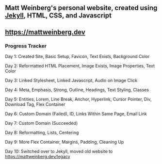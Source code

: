 ## Matt Weinberg's personal website, created using [Jekyll](https://jekyllrb.com/), HTML, CSS, and Javascript
## https://mattweinberg.dev

### Progress Tracker
Day 1: Created Site, Basic Setup, Favicon, Text Exists, Background Color

Day 2: Reformatted HTML Placement, Image Exists, Image Properties, Text Color

Day 3: Linked Stylesheet, Linked Javascript, Audio on Image Click

Day 4: Meta, Emphasis, Strong, Outline, Headings, Text Styling, Classes

Day 5: Entities, Lorem, Line Break, Anchor, Hyperlink, Cursor Pointer, Div, Download Tag, Flex Container

Day 6: Custom Domain (Failed), ID, Links Within Same Page, Email Link

Day 7: Custom Domain (Succeeded)

Day 8: Reformatting, Lists, Centering

Day 9: More Flex Container, Margins, Padding, Cleaning Up

Day 10: Switched over to Jekyll, moved old website to https://mattweinberg.dev/legacy
